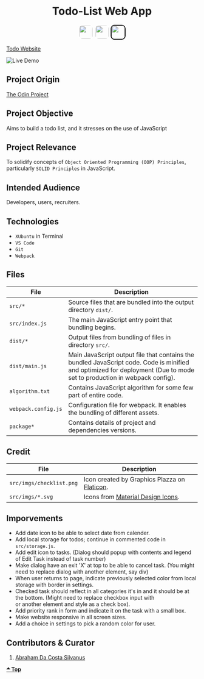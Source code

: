 <style>
.image-container:hover img {
    transform: scale(1.1);
    transition: transform 0.2s ease-in-out;
}
</style>


<div align='center' class="image-container">
    <h1>Todo-List Web App
    </h1>
        <img src="https://img.shields.io/static/v1?label=&message=HTML&color=E34F26&style=for-the-badge&logo=HTML5&logoColor=white&logoWidth=&labelColor=&link=" style="height: 35; border: 2px solid white; border-radius: 10px;">
		<img src="https://img.shields.io/static/v1?label=&message=CSS&color=1572B6&style=for-the-badge&logo=CSS3&logoColor=white&logoWidth=&labelColor=&link=" style="height: 35; border: 2px solid white; border-radius: 10px;">
		<img src="https://img.shields.io/static/v1?label=&message=Javascript&color=F7DF1E&style=for-the-badge&logo=Javascript&logoColor=black&logoWidth=&labelColor=&link=" style="height: 35; border: 2px solid black; border-radius: 10px;">
</div>


[Todo Website](https://asdacosta.github.io/todo-list/)

![Live Demo](./todo-demo.gif)

## Project Origin
[The Odin Project](https://www.theodinproject.com/)

## Project Objective
Aims to build a todo list, and it stresses on the use of JavaScript

## Project Relevance
To solidify concepts of `Object Oriented Programming (OOP) Principles`, particularly `SOLID Principles` in JavaScript. 

## Intended Audience
Developers, users, recruiters.

## Technologies
* `XUbuntu` in Terminal
* `VS Code`
* `Git`
* `Webpack`

## Files
| File | Description |
| - | - |
|`src/*`| Source files that are bundled into the output directory `dist/`.|
|`src/index.js`| The main JavaScript entry point that bundling begins.|
|`dist/*`| Output files from bundling of files in directory `src/`.|
|`dist/main.js`| Main JavaScript output file that contains the bundled JavaScript code. Code is minified and optimized for deployment (Due to mode set to production in webpack config). |
|`algorithm.txt`| Contains JavaScript algorithm for some few part of entire code.|
|`webpack.config.js`| Configuration file for webpack. It enables the bundling of different assets.|
|`package*`| Contains details of project and dependencies versions.|

## Credit
| File | Description |
| - | - |
|`src/imgs/checklist.png`| Icon created by Graphics Plazza on [Flaticon](https://www.flaticon.com/free-icons/).|
|`src/imgs/*.svg`| Icons from [Material Design Icons](https://pictogrammers.com/library/mdi/).|

## Imporvements
* Add date icon to be able to select date from calender.
* Add local storage for todos; continue in commented code in `src/storage.js`.
* Add edit icon to tasks. (Dialog should popup with contents and legend of Edit Task instead of task number)
* Make dialog have an exit 'X' at top to be able to cancel task. (You might need to replace dialog with another element, say div)
* When user returns to page, indicate previously selected color from local storage with border in settings. 
* Checked task should reflect in all categories it's in and it should be at the bottom. (Might need to replace checkbox input with <div> or another element and style as a check box).
* Add priority rank in form and indicate it on the task with a small box.
* Make website responsive in all screen sizes.
* Add a choice in settings to pick a random color for user.

## Contributors & Curator
1. [Abraham Da Costa Silvanus](https://github.com/asdacosta)

**[🞁 Top](#todo-list)**

